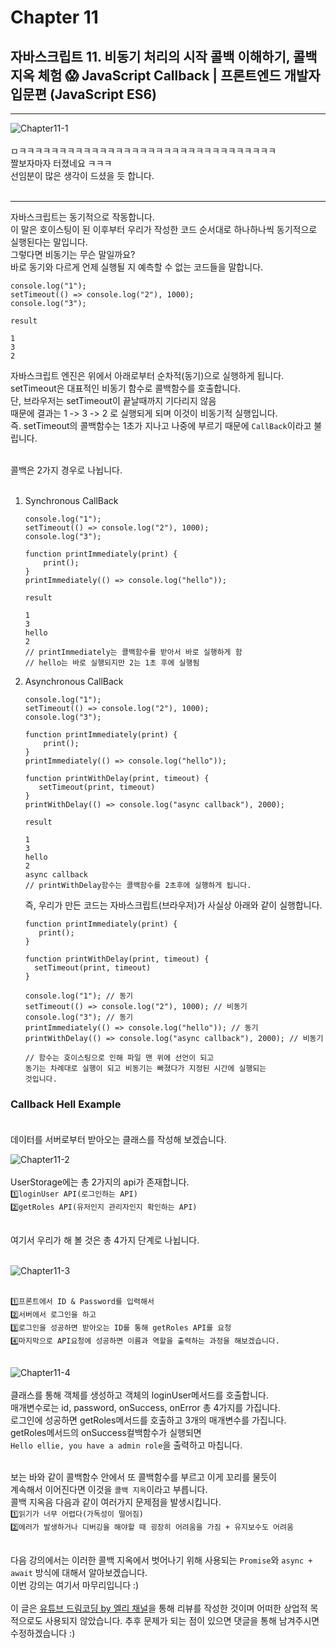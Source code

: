 # Chapter 11

## 자바스크립트 11. 비동기 처리의 시작 콜백 이해하기, 콜백 지옥 체험 😱 JavaScript Callback | 프론트엔드 개발자 입문편 (JavaScript ES6)

---

![Chapter11-1](./Chapter11-1.png)<br><br>
ㅁㅋㅋㅋㅋㅋㅋㅋㅋㅋㅋㅋㅋㅋㅋㅋㅋㅋㅋㅋㅋㅋㅋㅋㅋㅋㅋㅋㅋㅋㅋㅋㅋ<br>
짤보자마자 터졌네요 ㅋㅋㅋ<br>
선임분이 많은 생각이 드셨을 듯 합니다.<br><br>

---

자바스크립트는 동기적으로 작동합니다.<br>
이 말은 호이스팅이 된 이후부터 우리가 작성한 코드 순서대로 하나하나씩
동기적으로 실행된다는 말입니다.<br>
그렇다면 비동기는 무슨 말일까요?<br>
바로 동기와 다르게 언제 실행될 지 예측할 수 없는 코드들을 말합니다.<br>

```
console.log("1");
setTimeout(() => console.log("2"), 1000);
console.log("3");

result

1
3
2
```

자바스크립트 엔진은 위에서 아래로부터 순차적(동기)으로 실행하게 됩니다.<br>
setTimeout은 대표적인 비동기 함수로 콜백함수를 호출합니다.<br>
단, 브라우저는 setTimeout이 끝날때까지 기다리지 않음<br>
때문에 결과는 1 -> 3 -> 2 로 실행되게 되며 이것이 비동기적 실행입니다.<br>
즉. setTimeout의 콜백함수는 1초가 지나고 나중에 부르기 때문에 `CallBack`이라고 불립니다.<br><br>

콜백은 2가지 경우로 나뉩니다.<br><br>

1. Synchronous CallBack

   ```
   console.log("1");
   setTimeout(() => console.log("2"), 1000);
   console.log("3");

   function printImmediately(print) {
       print();
   }
   printImmediately(() => console.log("hello"));

   result

   1
   3
   hello
   2
   // printImmediately는 콜백함수를 받아서 바로 실행하게 함
   // hello는 바로 실행되지만 2는 1초 후에 실행됨
   ```

2. Asynchronous CallBack

   ```
   console.log("1");
   setTimeout(() => console.log("2"), 1000);
   console.log("3");

   function printImmediately(print) {
       print();
   }
   printImmediately(() => console.log("hello"));

   function printWithDelay(print, timeout) {
      setTimeout(print, timeout)
   }
   printWithDelay(() => console.log("async callback"), 2000);

   result

   1
   3
   hello
   2
   async callback
   // printWithDelay함수는 콜백함수를 2초후에 실행하게 됩니다.
   ```

   즉, 우리가 만든 코드는 자바스크립트(브라우저)가 사실상 아래와 같이 실행합니다.<br>

   ```
   function printImmediately(print) {
      print();
   }

   function printWithDelay(print, timeout) {
     setTimeout(print, timeout)
   }

   console.log("1"); // 동기
   setTimeout(() => console.log("2"), 1000); // 비동기
   console.log("3"); // 동기
   printImmediately(() => console.log("hello")); // 동기
   printWithDelay(() => console.log("async callback"), 2000); // 비동기

   // 함수는 호이스팅으로 인해 파일 맨 위에 선언이 되고
   동기는 차례대로 실행이 되고 비동기는 빠졌다가 지정된 시간에 실행되는
   것입니다.
   ```

### Callback Hell Example<br><br>

데이터를 서버로부터 받아오는 클래스를 작성해 보겠습니다.<br>

![Chapter11-2](./Chapter11-2.png)<br><br>
UserStorage에는 총 2가지의 api가 존재합니다.<br>
`1️⃣loginUser API(로그인하는 API)`<br>
`2️⃣getRoles API(유저인지 관리자인지 확인하는 API)`<br><br>

여기서 우리가 해 볼 것은 총 4가지 단계로 나뉩니다.<br><br>

![Chapter11-3](./Chapter11-3.png)<br><br>

`1️⃣프론트에서 ID & Password를 입력해서`<br>
`2️⃣서버에서 로그인을 하고`<br>
`3️⃣로그인을 성공하면 받아오는 ID를 통해 getRoles API를 요청`<br>
`4️⃣마지막으로 API요청에 성공하면 이름과 역할을 출력하는 과정을 해보겠습니다.`<br><br>

![Chapter11-4](./Chapter11-4.png)<br><br>
클래스를 통해 객체를 생성하고 객체의 loginUser메서드를 호출합니다.<br>
매개변수로는 id, password, onSuccess, onError 총 4가지를 가집니다.<br>
로그인에 성공하면 getRoles메서드를 호출하고 3개의 매개변수를 가집니다.<br>
getRoles메서드의 onSuccess컬백함수가 실행되면<br>
`Hello ellie, you have a admin role`을 출력하고 마칩니다.<br><br>

보는 바와 같이 콜백함수 안에서 또 콜백함수를 부르고 이게 꼬리를 물듯이<br>
계속해서 이어진다면 이것을 `콜백 지옥`이라고 부릅니다.<br>
콜백 지옥음 다음과 같이 여러가지 문제점을 발생시킵니다.<br>
`1️⃣읽기가 너무 어렵다(가독성이 떨어짐)`<br>
`2️⃣에러가 발생하거나 디버깅을 해야할 때 굉장히 어려움을 가짐 + 유지보수도 어려움`<br><br>

다음 강의에서는 이러한 콜백 지옥에서 벗어나기 위해 사용되는 `Promise`와 `async + await`
방식에 대해서 알아보겠습니다.<br>
이번 강의는 여기서 마무리입니다 :)<br><br>
이 글은 [유튜브 드림코딩 by 엘리 채널](https://www.youtube.com/watch?v=s1vpVCrT8f4&list=PLv2d7VI9OotTVOL4QmPfvJWPJvkmv6h-2&index=11)을 통해 리뷰를 작성한 것이며 어떠한 상업적 목적으로도 사용되지 않았습니다. 추후 문제가 되는 점이 있으면 댓글을 통해 남겨주시면 수정하겠습니다 :)
